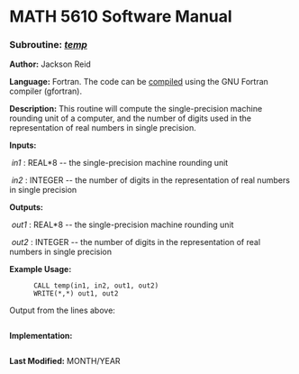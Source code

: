 # MATH 5610 Software Manual

### Subroutine: [_temp_](../temp.f90)

**Author:** Jackson Reid

**Language:** Fortran. The code can be [compiled](compilation.md) using the GNU Fortran compiler (gfortran).

**Description:** This routine will compute the single-precision machine rounding unit of a computer, and the number of digits used in the representation of real numbers in single precision.

**Inputs:** 

​       _in1_ : REAL*8 -- the single-precision machine rounding unit

​	_in2_ : INTEGER -- the number of digits in the representation of real numbers in single precision

**Outputs:** 

​	_out1_ : REAL*8 -- the single-precision machine rounding unit

​	_out2_ : INTEGER -- the number of digits in the representation of real numbers in single precision

**Example Usage:** 

```
      CALL temp(in1, in2, out1, out2)
      WRITE(*,*) out1, out2
```
Output from the lines above:
```

```
**Implementation:**

```

```



**Last Modified:** MONTH/YEAR

